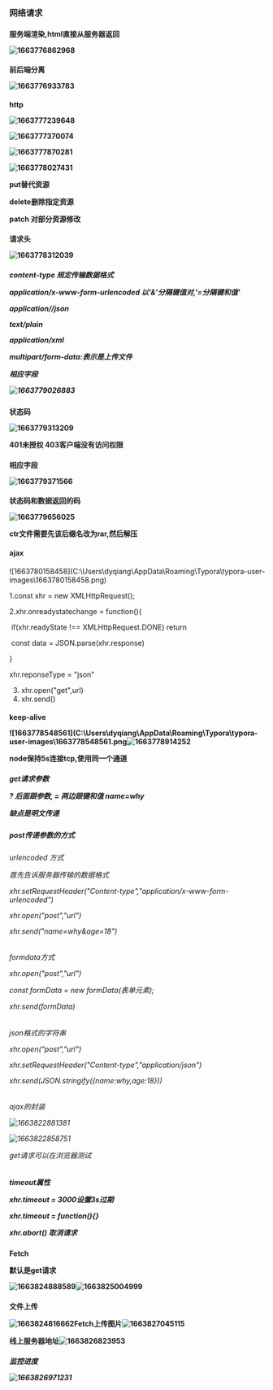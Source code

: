 <h3>网络请求

<h4>服务端渲染,html直接从服务器返回

![1663776862968](C:\Users\dyqiang\AppData\Roaming\Typora\typora-user-images\1663776862968.png)

<h4>前后端分离

![1663776933783](C:\Users\dyqiang\AppData\Roaming\Typora\typora-user-images\1663776933783.png)

<h4>http

![1663777239648](C:\Users\dyqiang\AppData\Roaming\Typora\typora-user-images\1663777239648.png)

![1663777370074](C:\Users\dyqiang\AppData\Roaming\Typora\typora-user-images\1663777370074.png)

![1663777870281](C:\Users\dyqiang\AppData\Roaming\Typora\typora-user-images\1663777870281.png)

![1663778027431](C:\Users\dyqiang\AppData\Roaming\Typora\typora-user-images\1663778027431.png)

put替代资源

delete删除指定资源

patch 对部分资源修改

<h4>请求头

![1663778312039](C:\Users\dyqiang\AppData\Roaming\Typora\typora-user-images\1663778312039.png)

<h5>content-type 规定传输数据格式

application/x-www-form-urlencoded  以'&'分隔键值对,'=分隔键和值'

application//json

text/plain

application/xml

multipart/form-data:表示是上传文件

**相应字段**

![1663779026883](C:\Users\dyqiang\AppData\Roaming\Typora\typora-user-images\1663779026883.png)<h4>状态码

![1663779313209](C:\Users\dyqiang\AppData\Roaming\Typora\typora-user-images\1663779313209.png)

401未授权 403客户端没有访问权限

<h4>相应字段

![1663779371566](C:\Users\dyqiang\AppData\Roaming\Typora\typora-user-images\1663779371566.png)

<h4>状态码和数据返回的码

![1663779656025](C:\Users\dyqiang\AppData\Roaming\Typora\typora-user-images\1663779656025.png)







ctr文件需要先该后缀名改为rar,然后解压

<h4>ajax</h4>
![1663780158458](C:\Users\dyqiang\AppData\Roaming\Typora\typora-user-images\1663780158458.png)

 1.const xhr = new XMLHttpRequest();

2.xhr.onreadystatechange = function(){

​		if(xhr.readyState !== XMLHttpRequest.DONE) return



​		const data = JSON.parse(xhr.response)

}

xhr.reponseType = "json"

3. xhr.open("get",url)
4. xhr.send()

<h4>keep-alive

![1663778548561](C:\Users\dyqiang\AppData\Roaming\Typora\typora-user-images\1663778548561.png![1663778914252](C:\Users\dyqiang\AppData\Roaming\Typora\typora-user-images\1663778914252.png)

node保持5s连接tcp,使用同一个通道

<h5>get请求参数

? 后面跟参数, = 两边跟键和值  name=why 

缺点是明文传递

<h5>post传递参数的方式

<h6>urlencoded 方式

首先告诉服务器传输的数据格式

xhr.setRequestHeader("Content-type","application/x-www-form-urlencoded")

xhr.open("post","url")

xhr.send("name=why&age=18")

<h6>formdata方式

xhr.open("post","url")

const formData = new formData(表单元素);

xhr.send(formData)

<h6>json格式的字符串

xhr.open("post","url")

xhr.setRequestHeader("Content-type","application/json")

xhr.send(JSON.stringify({name:why,age:18}))



<h6>ajax的封装

![1663822881381](C:\Users\dyqiang\AppData\Roaming\Typora\typora-user-images\1663822881381.png)

![1663822858751](C:\Users\dyqiang\AppData\Roaming\Typora\typora-user-images\1663822858751.png)

get请求可以在浏览器测试

<h5>timeout属性

xhr.timeout = 3000设置3s过期

xhr.timeout = function(){}

xhr.abort() 取消请求

<H4>Fetch

默认是get请求

![1663824888589](C:\Users\dyqiang\AppData\Roaming\Typora\typora-user-images\1663824888589.png)![1663825004999](C:\Users\dyqiang\AppData\Roaming\Typora\typora-user-images\1663825004999.png)


<h4>文件上传



![1663824816662](C:\Users\dyqiang\AppData\Roaming\Typora\typora-user-images\1663824816662.png)**Fetch上传图片**![1663827045115](C:\Users\dyqiang\AppData\Roaming\Typora\typora-user-images\1663827045115.png)

**线上服务器地址**![1663826823953](C:\Users\dyqiang\AppData\Roaming\Typora\typora-user-images\1663826823953.png)



<h5>监控进度

![1663826971231](C:\Users\dyqiang\AppData\Roaming\Typora\typora-user-images\1663826971231.png)